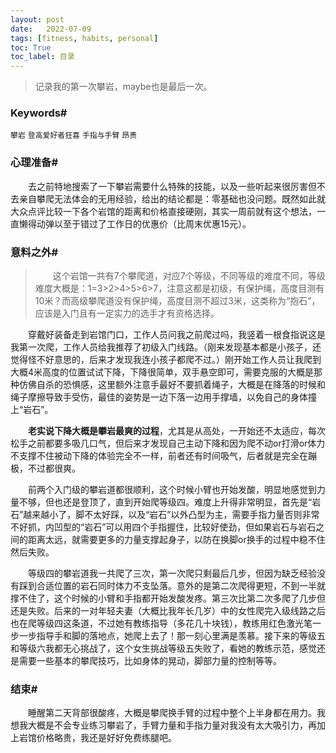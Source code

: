 ```yaml
---
layout: post
date:   2022-07-09
tags: [fitness, habits, personal]
toc: True
toc_label: 目录
---
```


> 记录我的第一次攀岩，maybe也是最后一次。

### Keywords#

`攀岩` `登高爱好者狂喜` `手指与手臂` `昂贵`

### 心理准备#

&emsp;&emsp;去之前特地搜索了一下攀岩需要什么特殊的技能，以及一些听起来很厉害但不去亲自攀爬无法体会的无用经验，给出的结论都是：零基础也没问题。既然如此就大众点评比较一下各个岩馆的距离和价格直接硬刚，其实一周前就有这个想法，一直懒得动弹以至于错过了工作日的优惠价（比周末优惠15元）。

### 意料之外#

> &emsp;&emsp;这个岩馆一共有7个攀爬道，对应7个等级，不同等级的难度不同，等级难度大概是：1=3>2>4>5>6>7，注意这都是初级，有保护绳，高度目测有10米？而高级攀爬道没有保护绳，高度目测不超过3米，这类称为“抱石”，应该是入门且有一定实力的选手才有资格选择。

&emsp;&emsp;穿戴好装备走到岩馆门口，工作人员问我之前爬过吗，我竖着一根食指说这是我第一次爬，工作人员给我推荐了初级入门线路。（刚来发现基本都是小孩子，还觉得怪不好意思的，后来才发现我连小孩子都爬不过。）刚开始工作人员让我爬到大概4米高度的位置试试下降，下降很简单，双手悬空即可，需要克服的大概是那种仿佛自杀的恐惧感，这里额外注意手最好不要抓着绳子，大概是在降落的时候和绳子摩擦导致手受伤，最佳的姿势是一边下落一边用手撑墙，以免自己的身体撞上“岩石”。

&emsp;&emsp;**老实说下降大概是攀岩最爽的过程**，尤其是从高处，一开始还不太适应，每次松手之前都要多吸几口气，但后来才发现自己主动下降和因为爬不动or打滑or体力不支撑不住被动下降的体验完全不一样，前者还有时间吸气，后者就是完全在蹦极，不过都很爽。

&emsp;&emsp;前两个入门级的攀岩道都很顺利，这个时候小臂也开始发酸，明显地感觉到力量不够，但也还是登顶了，直到开始爬等级四。难度上升得非常明显，首先是“岩石”越来越小了，脚不太好踩，以及“岩石”以外凸型为主，需要手指力量否则非常不好抓，内凹型的“岩石”可以用四个手指握住，比较好使劲，但如果岩石与岩石之间的距离太远，就需要更多的力量支撑起身子，以防在换脚or换手的过程中稳不住然后失败。

&emsp;&emsp;等级四的攀岩道我一共爬了三次，第一次爬只剩最后几步，但因为缺乏经验没有踩到合适位置的岩石同时体力不支坠落。意外的是第二次爬得更短，不到一半就撑不住了，这个时候的小臂和手指都开始发酸发疼。第三次比第二次多爬了几步但还是失败。后来的一对年轻夫妻（大概比我年长几岁）中的女性爬完入级线路之后也在爬等级四这条道，不过她有教练指导（多花几十块钱），教练用红色激光笔一步一步指导手和脚的落地点，她爬上去了！那一刻心里满是羡慕。接下来的等级五和等级六我都无心挑战了，这个女生挑战等级五失败了，看她的教练示范，感觉还是需要一些基本的攀爬技巧，比如身体的晃动，脚部力量的控制等等。

### 结束#

&emsp;&emsp;睡醒第二天背部很酸疼，大概是攀爬换手臂的过程中整个上半身都在用力。我想我大概是不会专业练习攀岩了，手臂力量和手指力量对我没有太大吸引力，再加上岩馆价格略贵，我还是好好免费练腿吧。

